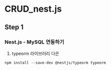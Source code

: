# CRUD_nest.js


## Step 1
### Nest.js - MySQL  연동하기
1. typeorm 라이브러리 다은

```
npm install --save-dev @nestjs/typeorm typeorm
```

